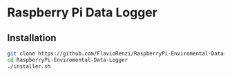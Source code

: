 # Raspberry Pi Data Logger

## Installation

```bash
git clone https://github.com/FlavioRenzi/RaspberryPi-Enviromental-Data-Logger.git
cd RaspberryPi-Enviromental-Data-Logger
./installer.sh
```

